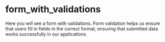 # form_with_validations
 Here you will see a form with validations. Form validation helps us ensure that users fill in fields in the correct format, ensuring that submitted data works successfully in our applications.
